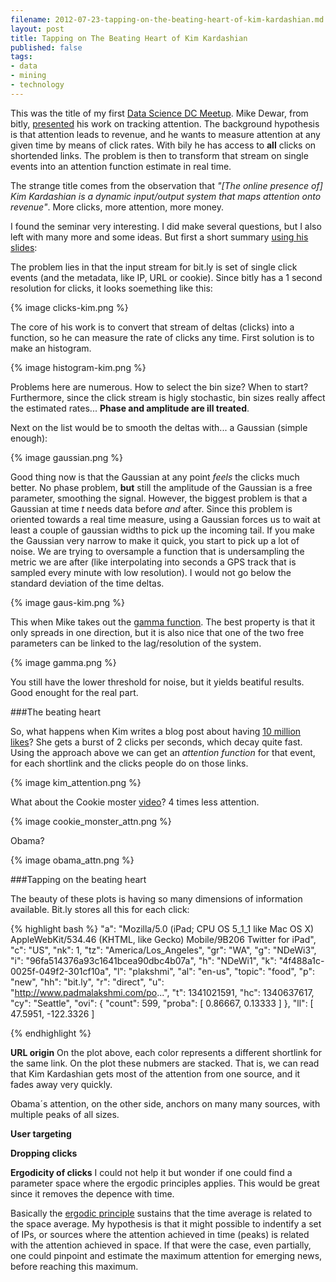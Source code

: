 ```yaml
---
filename: 2012-07-23-tapping-on-the-beating-heart-of-kim-kardashian.md
layout: post
title: Tapping on The Beating Heart of Kim Kardashian
published: false 
tags:
- data
- mining
- technology
---
```


This was the title of my first [Data Science DC
Meetup](http://www.meetup.com/Data-Science-DC/events/70123182/). Mike
Dewar, from bitly,
[presented](https://github.com/mikedewar/beatingheart) his work on tracking attention. The
background hypothesis is that attention leads to revenue, and he wants
to measure attention at any given time by means of click rates. With bily he has access to **all** clicks on
shortended links. The problem is then to transform that stream on single
events into an attention function estimate in real time.

The strange title comes from the observation that *"[The online presence of] Kim Kardashian is a dynamic input/output system that maps attention onto revenue"*. More clicks, more attention, more money. 

I found the seminar very interesting. I did make several questions,  but I also left with many more and some ideas. But first a short summary [using his slides](https://github.com/mikedewar/beatingheart):

<!--more-->
The problem lies in that the input stream for bit.ly is set of single click events
(and the metadata, like IP, URL or cookie). Since bitly has a 1 second
resolution for clicks, it looks soemething like this:

{% image clicks-kim.png %}

The core of his work is to convert that stream of deltas (clicks) into a
function, so he can measure the rate of clicks any time. First solution
is to make an histogram.

{% image histogram-kim.png  %}

Problems here are numerous. How to select the bin size? When to start?
Furthermore, since the click stream is higly stochastic, bin sizes
really affect the estimated rates... **Phase and amplitude are ill treated**.

Next on the list would be to smooth the deltas with... a Gaussian
(simple enough):

{% image gaussian.png   %}

Good thing now is that the Gaussian at any point *feels* the clicks much
better. No phase problem, **but** still the amplitude of the Gaussian is
a free parameter, smoothing the signal. However, the biggest problem is that
a Gaussian at time *t* needs data before *and* after. Since this problem
is oriented towards a real time measure, using a Gaussian forces us to wait at
least a couple of gaussian widths to pick up the incoming tail. If you
make the Gaussian very narrow to make it quick, you start to pick up a
lot of noise. We are trying to oversample a function
that is undersampling the metric we are after (like interpolating into
seconds a GPS track that is sampled every minute with low resolution). I
would not go below the standard deviation of the time deltas. 


{% image gaus-kim.png  %}

This when Mike takes out the [gamma function](http://en.wikipedia.org/wiki/Gamma_distribution). The best property is that
it only spreads in one direction, but it is also nice that one of the
two free parameters can be linked to the lag/resolution of the system.

{% image gamma.png  %}

You still have the lower threshold for noise, but it yields beatiful
results. Good enought for the real part.


###The beating heart

So, what happens when Kim writes a blog post about having [10 million
likes](http://www.celebuzz.com/2012-07-10/kim-kardashian-thanks-to-all-10-million-of-you/)? She gets a burst of 2 clicks per seconds, which decay quite fast. Using the approach above we can get an *attention function* for that event, for each shortlink and the clicks people do on those links.


{% image kim_attention.png  %}

What about the Cookie moster [video](http://www.youtube.com/watch?v=-qTIGg3I5y8)? 4
times less attention.


{% image cookie_monster_attn.png  %}

Obama?


{% image obama_attn.png  %}


###Tapping on the beating heart

The beauty of these plots is having so many dimensions of information available.
Bit.ly stores all this for each click:

{% highlight bash %}
"a": "Mozilla/5.0 (iPad; CPU OS 5_1_1 like Mac OS X) AppleWebKit/534.46
(KHTML, like Gecko) Mobile/9B206 Twitter for iPad",
"c": "US",
"nk": 1,
"tz": "America/Los_Angeles",
"gr": "WA",
"g": "NDeWi3",
"i": "96fa514376a93c1641bcea90dbc4b07a",
"h": "NDeWi1",
"k": "4f488a1c-0025f-049f2-301cf10a",
"l": "plakshmi",
"al": "en-us",
"topic": "food",
"p": "new",
"hh": "bit.ly",
"r": "direct",
"u": "http://www.padmalakshmi.com/po...",
"t": 1341021591,
"hc": 1340637617,
"cy": "Seattle",
"ovi": {
"count": 599,
"proba": [
  0.86667,
  0.13333
]
},
"ll": [
 47.5951,
 -122.3326
 ]

{% endhighlight %}

**URL origin**
On the plot above, each color represents a different shortlink for the
same link. On the plot these nubmers are stacked. That is,
we can read that Kim Kardashian gets most of the attention from one source, and it fades away
very quickly. 

Obama´s attention, on the other side, anchors on many many sources, with
multiple peaks of all sizes.

**User targeting**


**Dropping clicks**

**Ergodicity of clicks**
I could not help it but wonder if one could find a parameter space where the
ergodic principles applies. This would be great since it removes the
depence with time.

Basically the [ergodic principle](http://en.wikipedia.org/wiki/Ergodic_theory)
 sustains that the time average is related to the space average. My
hypothesis is that it might possible to indentify a set of IPs, or
sources where the attention achieved in time (peaks) is related with the
attention achieved in space. If that were the case, even partially, one
could pinpoint and estimate the maximum attention for emerging news, before reaching this maximum.


